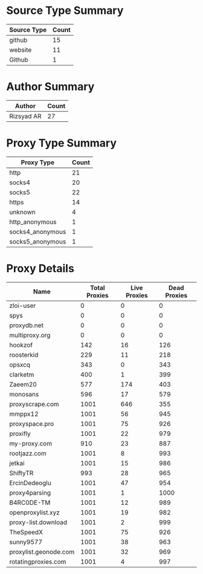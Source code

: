 # Source Type Summary

| Source Type | Count |
|-------------|-------|
| github | 15 |
| website | 11 |
| Github | 1 |


# Author Summary

| Author | Count |
|--------|-------|
| Rizsyad AR | 27 |


# Proxy Type Summary

| Proxy Type | Count |
|------------|-------|
| http | 21 |
| socks4 | 20 |
| socks5 | 22 |
| https | 14 |
| unknown | 4 |
| http_anonymous | 1 |
| socks4_anonymous | 1 |
| socks5_anonymous | 1 |


# Proxy Details

| Name | Total Proxies | Live Proxies | Dead Proxies |
|------|---------------|--------------|---------------|
| zloi-user | 0 | 0 | 0 |
| spys | 0 | 0 | 0 |
| proxydb.net | 0 | 0 | 0 |
| multiproxy.org | 0 | 0 | 0 |
| hookzof | 142 | 16 | 126 |
| roosterkid | 229 | 11 | 218 |
| opsxcq | 343 | 0 | 343 |
| clarketm | 400 | 1 | 399 |
| Zaeem20 | 577 | 174 | 403 |
| monosans | 596 | 17 | 579 |
| proxyscrape.com | 1001 | 646 | 355 |
| mmppx12 | 1001 | 56 | 945 |
| proxyspace.pro | 1001 | 75 | 926 |
| proxifly | 1001 | 22 | 979 |
| my-proxy.com | 910 | 23 | 887 |
| rootjazz.com | 1001 | 8 | 993 |
| jetkai | 1001 | 15 | 986 |
| ShiftyTR | 993 | 28 | 965 |
| ErcinDedeoglu | 1001 | 47 | 954 |
| proxy4parsing | 1001 | 1 | 1000 |
| B4RC0DE-TM | 1001 | 12 | 989 |
| openproxylist.xyz | 1001 | 19 | 982 |
| proxy-list.download | 1001 | 2 | 999 |
| TheSpeedX | 1001 | 75 | 926 |
| sunny9577 | 1001 | 38 | 963 |
| proxylist.geonode.com | 1001 | 32 | 969 |
| rotatingproxies.com | 1001 | 4 | 997 |
